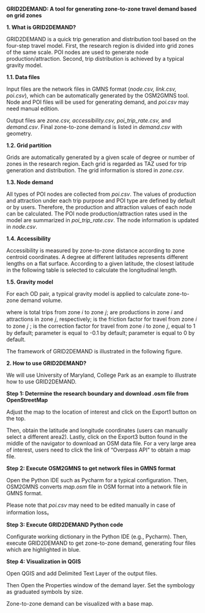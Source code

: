 **GRID2DEMAND: A tool for generating zone-to-zone travel demand based on grid
zones**

**1. What is GRID2DEMAND?**

GRID2DEMAND is a quick trip generation and distribution tool based on the
four-step travel model. First, the research region is divided into grid zones of
the same scale. POI nodes are used to generate node production/attraction.
Second, trip distribution is achieved by a typical gravity model.

**1.1. Data files**

Input files are the network files in GMNS format (*node.csv, link.csv,
poi.csv*), which can be automatically generated by the OSM2GMNS tool. Node and
POI files will be used for generating demand, and *poi.csv* may need manual
edition.

Output files are *zone.csv, accessibility.csv, poi_trip_rate.csv,* and
*demand.csv*. Final zone-to-zone demand is listed in *demand.csv* with geometry.

**1.2. Grid partition**

Grids are automatically generated by a given scale of degree or number of zones
in the research region. Each grid is regarded as TAZ used for trip generation
and distribution. The grid information is stored in *zone.csv*.

**1.3. Node demand**

All types of POI nodes are collected from *poi.csv*. The values of production
and attraction under each trip purpose and POI type are defined by default or by
users. Therefore, the production and attraction values of each node can be
calculated. The POI node production/attraction rates used in the model are
summarized in *poi_trip_rate.csv*. The node information is updated in
*node.csv*.

**1.4. Accessibility**

Accessibility is measured by zone-to-zone distance according to zone centroid
coordinates. A degree at different latitudes represents different lengths on a
flat surface. According to a given latitude, the closest latitude in the
following table is selected to calculate the longitudinal length.

**1.5. Gravity model**

For each OD pair, a typical gravity model is applied to calculate zone-to-zone
demand volume.

where is total trips from zone 𝑖 to zone 𝑗; are productions in zone 𝑖 and
attractions in zone 𝑗, respectively; is the friction factor for travel from zone
𝑖 to zone 𝑗 ; is the correction factor for travel from zone 𝑖 to zone 𝑗, equal
to 1 by default; parameter is equal to -0.1 by default; parameter is equal to 0
by default.

The framework of GRID2DEMAND is illustrated in the following figure.

**2. How to use GRID2DEMAND?**

We will use University of Maryland, College Park as an example to illustrate how
to use GRID2DEMAND.

**Step 1: Determine the research boundary and download .osm file from
OpenStreetMap**

Adjust the map to the location of interest and click on the Export1 button on
the top.

Then, obtain the latitude and longitude coordinates (users can manually select a
different area2). Lastly, click on the Export3 button found in the middle of the
navigator to download an OSM data file. For a very large area of interest, users
need to click the link of “Overpass API” to obtain a map file.

**Step 2: Execute OSM2GMNS to get network files in GMNS format**

Open the Python IDE such as Pycharm for a typical configuration. Then, OSM2GMNS
converts *map.osm* file in OSM format into a network file in GMNS format.

Please note that *poi.csv* may need to be edited manually in case of information
loss。

**Step 3: Execute GRID2DEMAND Python code**

Configurate working dictionary in the Python IDE (e.g., Pycharm). Then, execute
GRID2DEMAND to get zone-to-zone demand, generating four files which are
highlighted in blue.

**Step 4: Visualization in QGIS**

Open QGIS and add Delimited Text Layer of the output files.

Then Open the Properties window of the demand layer. Set the symbology as
graduated symbols by size.

Zone-to-zone demand can be visualized with a base map.
